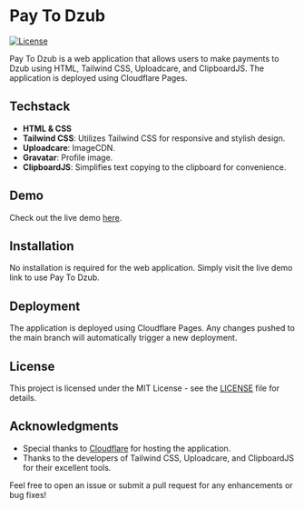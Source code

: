 # Pay To Dzub

[![License](https://img.shields.io/badge/license-MIT-blue.svg)](LICENSE)

Pay To Dzub is a web application that allows users to make payments to Dzub using HTML, Tailwind CSS, Uploadcare, and ClipboardJS. The application is deployed using Cloudflare Pages.

## Techstack

- **HTML & CSS**
- **Tailwind CSS**: Utilizes Tailwind CSS for responsive and stylish design.
- **Uploadcare**: ImageCDN.
- **Gravatar**: Profile image.
- **ClipboardJS**: Simplifies text copying to the clipboard for convenience.

## Demo

Check out the live demo [here](https://pay.masdzub.com).

## Installation

No installation is required for the web application. Simply visit the live demo link to use Pay To Dzub.

## Deployment

The application is deployed using Cloudflare Pages. Any changes pushed to the main branch will automatically trigger a new deployment.

## License

This project is licensed under the MIT License - see the [LICENSE](LICENSE) file for details.

## Acknowledgments

- Special thanks to [Cloudflare](https://www.cloudflare.com/) for hosting the application.
- Thanks to the developers of Tailwind CSS, Uploadcare, and ClipboardJS for their excellent tools.

Feel free to open an issue or submit a pull request for any enhancements or bug fixes!

